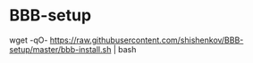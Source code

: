 # BBB-setup
wget -qO- https://raw.githubusercontent.com/shishenkov/BBB-setup/master/bbb-install.sh | bash
